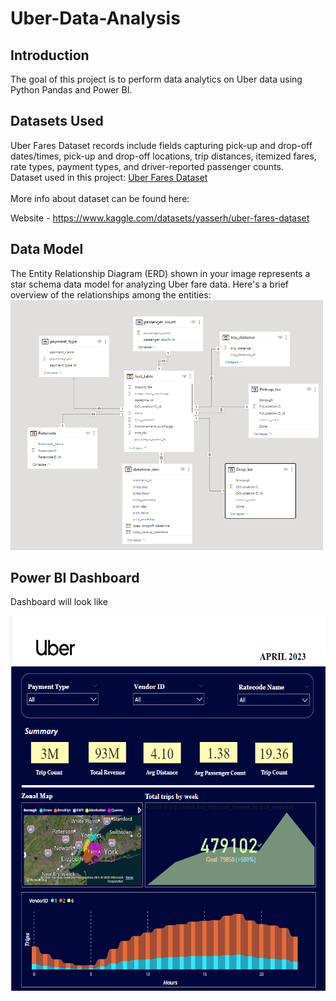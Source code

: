 # Uber-Data-Analysis
<h2>Introduction</h2>
The goal of this project is to perform data analytics on Uber data using Python Pandas and Power BI.
<h2>Datasets Used</h2>
Uber Fares Dataset records include fields capturing pick-up and drop-off dates/times, pick-up and drop-off locations, trip distances, itemized fares, rate types, payment types, and driver-reported passenger counts.<br>
Dataset used in this project: <a href="https://www.kaggle.com/datasets/yasserh/uber-fares-dataset">Uber Fares Dataset</a>
<br><br>
More info about dataset can be found here:

Website - <a href="(https://www.kaggle.com/datasets/yasserh/uber-fares-dataset)">https://www.kaggle.com/datasets/yasserh/uber-fares-dataset</a><br>
<h2>Data Model</h2>

The Entity Relationship Diagram (ERD) shown in your image represents a star schema data model for analyzing Uber fare data. Here's a brief overview of the relationships among the entities:
<img src="Data-Model.png" width = "500" height="400">
<h2>Power BI Dashboard</h2>

Dashboard will look like




<img src="Dashboard.png" height="600">
